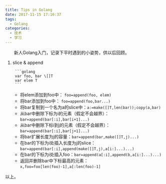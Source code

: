 ```yaml
---
title: Tips in Golang
date: 2017-11-15 17:16:37
tags:
  - Golang
categories:
  - 技术
  - 学习
---
```


&emsp;&emsp;新人Golang入门，记录下平时遇到的小姿势，供以后回顾。

<!-- more -->

1. slice & append  

		```golang
		var foo, bar \[]T
		var elem T
		```
	* 将elem添加到foo中： `foo=append(foo, elem)`
	* 将bar添加到foo中： `foo=append(foo,bar...)`
	* 将bar复制到一个名为a的slice中：`a:=make([]T,len(bar));copy(a,bar)`
	* 从bar中删除下标为i的元素（假定不会越界）：`bar=append(bar[:i],bar[i+1]...)`
	* 从bar中删除下标i到j的元素（假定不会越界）：`bar=append(bar[:i],bar[j+1]...)`
	* 将bar扩展长度为j的容量：`bar=append(bar,make([]T,j)...)`
	* 在bar的下标为i处插入长度为j的slice：`bar=append(bar[:i],append(make([]T,j),a[i:]...)...)`
	* 在bar的下标为i处插入foo：`bar=append(a[:i],append(b,a[i:]...)...)`
	* 返回并删除bar中下标最高的元素：`x,foo=foo[len(foo)-1],a[:len(foo)-1]`  

以上。